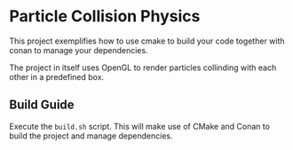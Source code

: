 # Particle Collision Physics

This project exemplifies how to use cmake to build your code together with conan to manage your dependencies.

The project in itself uses OpenGL to render particles collinding with each other in a predefined box.


## Build Guide

Execute the `build.sh` script. This will make use of CMake and Conan to build the project
and manage dependencies.

##

